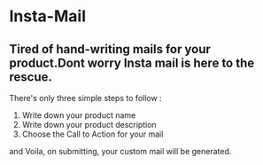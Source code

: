 # Insta-Mail

## Tired of hand-writing mails for your product.Dont worry Insta mail is here to the rescue.

There's only three simple steps to follow :
1. Write down your product name
2. Write down your product description
3. Choose the Call to Action for your mail

and Voila, on submitting, your custom mail will be generated.
